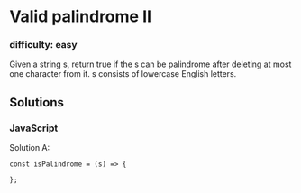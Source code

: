# Valid palindrome II

### difficulty: easy

Given a string s, return true if the s can be palindrome after deleting at most one character from it. s consists of lowercase English letters.



## Solutions

### JavaScript

Solution A:
```
const isPalindrome = (s) => {
 
};
```